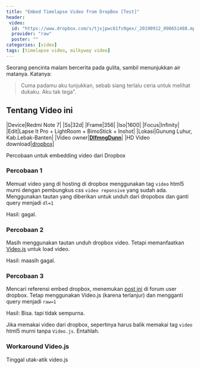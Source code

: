 ```yaml
---
title: "Embed Timelapse Video from DropBox [Test]"
header:
 video:
  id: "https://www.dropbox.com/s/tjxjpwc61fs9gex/_20190912_090651488.mp4?raw=1"
  provider: "raw"
  poster: ""
categories: [video]
tags: [timelapse video, milkyway video]
---
```

Seorang pencinta malam bercerita pada gulita, sambil menunjukkan air matanya.
Katanya:
> Cuma padamu aku tunjukkan, sebab siang terlalu ceria untuk melihat dukaku. Aku tak tega".

## Tentang Video ini

|Device|Redmi Note 7|
|Ss|32d|
|Frame|356|
|Iso|1600|
|Focus|Infinity|
|Edit|Lapse It Pro + LightRoom + BimoStick + Inshot|
|Lokasi|Gunung Luhur, Kab.Lebak-Banten|
|Video owner|**[DlfmngDunn](https://www.facebook.com/hendrik.ramadhan.37)**|
|HD Video download|[dropbox](https://www.dropbox.com/s/tjxjpwc61fs9gex/_20190912_090651488.mp4?dl=1)|

Percobaan untuk embedding video dari Dropbox

### Percobaan 1

Memuat video yang di hosting di dropbox menggunakan tag `video` html5 murni dengan pembungkus css `video reponsive` yang sudah ada. Menggunakan tautan yang diberikan untuk unduh dari dropobox dan ganti query menjadi `dl=1`

Hasil: gagal.

### Percobaan 2

Masih menggunakan tautan unduh dropbox video. Tetapi memanfaatkan [Video.js](http://videojs.com/html5-video-support/) untuk load video.

Hasil: maasih gagal.

### Percobaan 3

Mencari referensi embed dropbox, menemukan [post ini](https://www.dropboxforum.com/t5/Files-folders/Embed-Video-to-Website/m-p/208035/highlight/true#M78228) di forum user dropbox. Tetap menggunakan Video.js (karena terlanjur) dan mengganti query menjadi `raw=1`

Hasil: Bisa. tapi tidak sempurna. 

Jika memakai video dari dropbox, sepertinya harus balik memakai tag `video` html5 murni tanpa `Video.js`. Entahlah.

### Workaround Video.js

Tinggal utak-atik video.js
